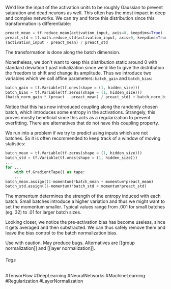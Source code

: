 We'd like the input of the activation units to be roughly Gaussian to prevent saturation and dead neurons as well. This often has the most impact in deep and complex networks.
We can try and force this distribution since this transformation is differentiable:
```python
preact_mean = tf.reduce_mean(activation_input, axis=0, keepdims=True)
preact_std = tf.math.reduce_std(activation_input, axis=0, keepdims=True)
(activation_input - preact_mean) / preact_std
```
The transformation is done along the batch dimension.

Nonetheless, we don't want to keep this distribution static around 0 with standard deviation 1 past initialization since we'd like to give the distribution the freedom to shift and change its amplitude. Thus we introduce two variables which we call affine parameters:  `batch_gain` and `batch_bias`:
```python
batch_gain = tf.Variable(tf.ones(shape = (1, hidden_size)))
batch_bias = tf.Variable(tf.zeros(shape = (1, hidden_size)))
(batch_norm_gain * (preact - preact_mean) / preact_std) + batch_norm_bias
```

Notice that this has now introduced coupling along the randomly chosen batch, which introduces some entropy in the activations. Strangely, this proves mostly beneficial since this acts as a regularization to prevent overfitting. There are alternatives that do not have this coupling property. 

We run into a problem if we try to predict using inputs which are not batches. So it is often recommended to keep track of a window of moving statistics:
```python
batch_mean = tf.Variable(tf.zeros(shape = (1, hidden_size)))
batch_std = tf.Variable(tf.ones(shape = (1, hidden_size)))
...
for ...
	with tf.GradientTape() as tape:
	...
batch_mean.assign((1-momentum)*batch_mean + momentum*preact_mean)
batch_std.assign((1-momentum)*batch_std + momentum*preact_std)
```

The momentum determines the strength of the entropy induced with each batch. Small batches introduce a higher variation and thus we might want to set the momentum smaller. Typical values range from .001 for small batches (eg. 32) to .01 for larger batch sizes.

Looking closer, we notice the pre-activation bias has become useless, since it gets averaged and then substracted. We can thus safely remove them and leave the bias control to the batch normalization bias. 

Use with caution. May produce bugs. Alternatives are [[group normalization]] and [[layer normalization]].

###### Tags
#TensorFlow #DeepLearning #NeuralNetworks #MachineLearning #Regularization #LayerNormalization
